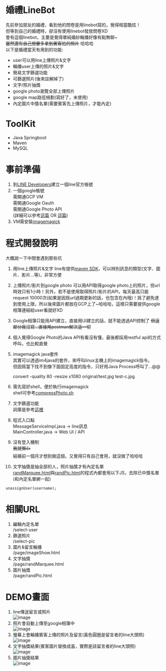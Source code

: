 # 婚禮LineBot

先前參加朋友的婚禮，看到他的問卷是用linebot寫的，覺得相當酷炫！ \
但等到自己的婚禮時，卻沒有使用linebot發放問卷XD \
會有這個linebot，主要是覺得單純婚紗輪播好像有點無聊~ \
~~當然還有自己想要多拿到賓客拍的照片~~ 哈哈哈 \
以下是婚禮當天有用到的功能:

- user可以用line上傳照片&文字
- 輪播user上傳的照片&文字
- 簡易文字篩選功能
- 可篩選照片(後來註解掉了)
- 文字/照片抽獎
- google photo瀏覽全部上傳照片
- google map路徑規劃(寫好了，未使用)
- 內定圖片中獎名單(需要賓客先上傳照片，才能內定)

# ToolKit
- Java Springboot
- Maven
- MySQL

# 事前準備

1. 到[LINE Developers](https://developers.line.biz/zh-hant/)建立一個line官方帳號
2. 一個google帳號 \
需開通GCP VM \
需開通Google Oauth \
需開通Google Photo API \
(詳細可以參考[這篇](https://www.wfublog.com/2019/12/google-apps-script-google-photo-api-upload.html) OR [這篇](https://salu099.github.io/blog/2018/06/csharp-google-photos-api/))
3. VM需安裝[imagemagick](https://imagemagick.org/)

# 程式開發說明

大概說一下中間會遇到那些坑
1.  用line上傳照片&文字
line有提供[maven SDK](https://mvnrepository.com/artifact/com.linecorp.bot/line-bot-spring-boot/3.3.1)，可以辨別訊息的類型(文字、圖片、影片...等)，非常方便

2.  上傳照片/影片到google photo
可以用API取得google photo上的照片，但url時效只有1小時！另外，若不是使用取得照片/影片的API，每天最高只能request 10000次(如果是因爲url過期更新的話，也包含在內哦)！爲了避免達到使用上限，所以後來圖片都放在GCP上了~哈哈哈，這樣只需要提供google相簿連結給user看就好XD

3. Google相簿只能用API建立，直接用UI建立的話，就不能透過API控制了
~~但這部分我沒寫...直接用postman解決這一切~~

4. 個人覺得Google Photo的Java API有看沒有懂，最後都採用restful api的方式呼叫，也比較直覺

5. imagemagick java套件 \
其實可以透過im4java的套件，來呼叫linux主機上的imagemagick指令。\
但因爲當下找不到像下面固定高度的指令，只好用Java Process呼叫了...@@

    convert -quality 80 -resize x1080 original/test.jpg test-c.jpg

6. 需先寫好shell，便於執行imagemagick \
shell可參考[compressPhoto.sh](https://github.com/vance0725/wedding-linebot/blob/main/compressPhoto.sh)

7. 文字篩選功能 \
詞庫是參考[這裡](https://github.com/lyenliang/Profanity-Filter)

8. 程式入口點 \
MessageServiceImpl.java -> line訊息 \
MainController.java -> Web UI / API

9. 沒有登入機制 \
~~我就懶👍~~ \
結婚前一個月才想到做這個，又覺得只有自己會用，就沒做了哈哈哈

10. 文字抽獎是抽全部的人，照片抽獎才有內定名單 \
[randMarquee.html](https://github.com/vance0725/wedding-linebot/blob/main/src/main/resources/templates/pages/randMarquee.html)與[randPic.html](https://github.com/vance0725/wedding-linebot/blob/main/src/main/resources/templates/pages/randPic.html)的程式內都會用以下JS，去除已中獎名單(和內定名單綁一起)
```
unassignUser(username);
```

# 相關URL
1. 編輯內定名單 \
/select-user
2. 篩選照片 \
/select-pic
3. 圖片&留言輪播 \
/page/imageShow.html
4. 文字抽獎 \
/page/randMarquee.html
5. 圖片抽獎 \
/page/randPic.html

# DEMO畫面
1. line傳送留言或照片 \
![image](https://raw.githubusercontent.com/vance0725/wedding-linebot/main/demo/line.JPG)
2. 照片會自動上傳至google相簿中 \
![image](https://raw.githubusercontent.com/vance0725/wedding-linebot/main/demo/image%20upload.PNG)
3. 螢幕上會輪播賓客上傳的照片及留言(黃色圓圈是留言者的line大頭照) \
![image](https://raw.githubusercontent.com/vance0725/wedding-linebot/main/demo/imageShow.png)
4. 文字抽獎結果(賓客圖片替換成喜，實際是該留言者的line大頭照) \
![image](https://raw.githubusercontent.com/vance0725/wedding-linebot/main/demo/randMarquee.png)
5. 圖片抽獎結果 \
![image](https://raw.githubusercontent.com/vance0725/wedding-linebot/main/demo/randPic.png)

